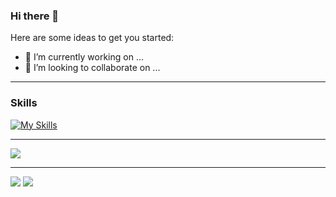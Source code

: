 ### Hi there 👋

Here are some ideas to get you started:

- 🔭 I’m currently working on ...
- 👯 I’m looking to collaborate on ...
<hr />

### Skills

[![My Skills](https://skillicons.dev/icons?i=js,html,css,typescript,tailwindcss,bootstrap,vuejs,git,github,pinia,postman)](https://skillicons.dev)

<hr />

![](http://github-profile-summary-cards.vercel.app/api/cards/profile-details?username=peter-john433&theme=vue)

<hr />

![](http://github-profile-summary-cards.vercel.app/api/cards/stats?username=peter-john433&theme=vue)
![](http://github-profile-summary-cards.vercel.app/api/cards/productive-time?username=peter-john433&theme=vue&utcOffset=per_hour)

